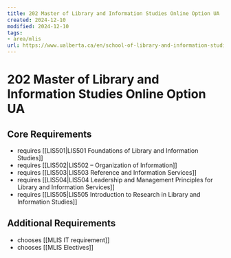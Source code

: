 ```yaml
---
title: 202 Master of Library and Information Studies Online Option UA
created: 2024-12-10
modified: 2024-12-10
tags:
- area/mlis
url: https://www.ualberta.ca/en/school-of-library-and-information-studies/programs/mlis/online-option.html
---
```

# 202 Master of Library and Information Studies Online Option UA

## Core Requirements
- requires [[LIS501|LIS501 Foundations of Library and Information Studies]]
- requires [[LIS502|LIS502 – Organization of Information]]
- requires [[LIS503|LIS503 Reference and Information Services]]
- requires [[LIS504|LIS504 Leadership and Management Principles for Library and Information Services]]
- requires [[LIS505|LIS505 Introduction to Research in Library and Information Studies]]
## Additional Requirements
- chooses [[MLIS IT requirement]]
- chooses [[MLIS Electives]]
